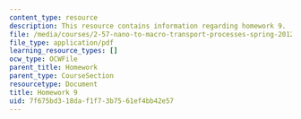 ```yaml
---
content_type: resource
description: This resource contains information regarding homework 9.
file: /media/courses/2-57-nano-to-macro-transport-processes-spring-2012/7f675bd318daf1f73b7561ef4bb42e57_MIT2_57S12_hw_9.pdf
file_type: application/pdf
learning_resource_types: []
ocw_type: OCWFile
parent_title: Homework
parent_type: CourseSection
resourcetype: Document
title: Homework 9
uid: 7f675bd3-18da-f1f7-3b75-61ef4bb42e57
---
```


